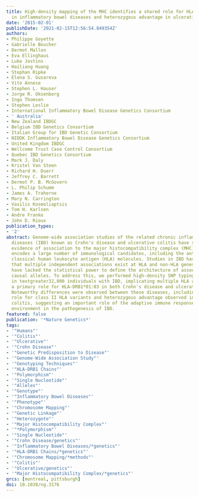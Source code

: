 ```yaml
---
title: High-density mapping of the MHC identifies a shared role for HLA-DRB1*01:03
  in inflammatory bowel diseases and heterozygous advantage in ulcerative colitis
date: '2015-02-01'
publishDate: '2021-02-15T12:56:54.849354Z'
authors:
- Philippe Goyette
- Gabrielle Boucher
- Dermot Mallon
- Eva Ellinghaus
- Luke Jostins
- Hailiang Huang
- Stephan Ripke
- Elena S. Gusareva
- Vito Annese
- Stephen L. Hauser
- Jorge R. Oksenberg
- Ingo Thomsen
- Stephen Leslie
- International Inflammatory Bowel Disease Genetics Consortium
- ' Australia'
- New Zealand IBDGC
- Belgium IBD Genetics Consortium
- Italian Group for IBD Genetic Consortium
- NIDDK Inflammatory Bowel Disease Genetics Consortium
- United Kingdom IBDGC
- Wellcome Trust Case Control Consortium
- Quebec IBD Genetics Consortium
- Mark J. Daly
- Kristel Van Steen
- Richard H. Duerr
- Jeffrey C. Barrett
- Dermot P. B. McGovern
- L. Philip Schumm
- James A. Traherne
- Mary N. Carrington
- Vasilis Kosmoliaptsis
- Tom H. Karlsen
- Andre Franke
- John D. Rioux
publication_types:
- '2'
abstract: Genome-wide association studies of the related chronic inflammatory bowel
  diseases (IBD) known as Crohn's disease and ulcerative colitis have shown strong
  evidence of association to the major histocompatibility complex (MHC). This region
  encodes a large number of immunological candidates, including the antigen-presenting
  classical human leukocyte antigen (HLA) molecules. Studies in IBD have indicated
  that multiple independent associations exist at HLA and non-HLA genes, but they
  have lacked the statistical power to define the architecture of association and
  causal alleles. To address this, we performed high-density SNP typing of the MHC
  in textgreater32,000 individuals with IBD, implicating multiple HLA alleles, with
  a primary role for HLA-DRB1*01:03 in both Crohn's disease and ulcerative colitis.
  Noteworthy differences were observed between these diseases, including a predominant
  role for class II HLA variants and heterozygous advantage observed in ulcerative
  colitis, suggesting an important role of the adaptive immune response in the colonic
  environment in the pathogenesis of IBD.
featured: false
publication: '*Nature Genetics*'
tags:
- '"Humans"'
- '"Colitis"'
- '"Ulcerative"'
- '"Crohn Disease"'
- '"Genetic Predisposition to Disease"'
- '"Genome-Wide Association Study"'
- '"Genotyping Techniques"'
- '"HLA-DRB1 Chains"'
- '"Polymorphism"'
- '"Single Nucleotide"'
- '"Alleles"'
- '"Genotype"'
- '"Inflammatory Bowel Diseases"'
- '"Phenotype"'
- '"Chromosome Mapping"'
- '"Genetic Linkage"'
- '"Heterozygote"'
- '"Major Histocompatibility Complex"'
- '"*Polymorphism"'
- '"Single Nucleotide"'
- '"Crohn Disease/genetics"'
- '"Inflammatory Bowel Diseases/*genetics"'
- '"HLA-DRB1 Chains/*genetics"'
- '"Chromosome Mapping/*methods"'
- '"Colitis"'
- '"Ulcerative/genetics"'
- '"Major Histocompatibility Complex/*genetics"'
grcs: [montreal, pittsburgh]
doi: 10.1038/ng.3176
---
```


